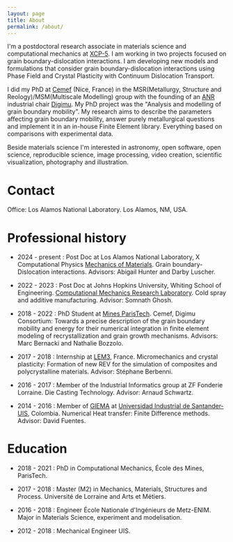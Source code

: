 ```yaml
---
layout: page
title: About
permalink: /about/
---
```


I'm a postdoctoral research associate in materials science and computational mechanics at [XCP-5](https://www.lanl.gov/engage/organizations/xcp/xcp-5). I am working in two projects focused on grain boundary-dislocation interactions. I am developing new models and formulations that consider grain boundary-dislocation interactions using Phase Field and Crystal Plasticity with Continuum Dislocation Transport.

I did my PhD at [Cemef](https://www.cemef.mines-paristech.fr/en/homepage/) (Nice, France) in the MSR(Metallurgy, Structure and Reology)/MSM(Multiscale Modelling) group with the founding of an [ANR](https://anr.fr/fr/) industrial chair [Digimu](https://chaire-digimu.cemef.mines-paristech.fr/). My PhD project was the "Analysis and modelling of grain boundary mobility". My research aims to describe the parameters affecting grain boundary mobility, answer purely metallurgical questions and implement it in an in-house Finite Element library. Everything based on comparisons with experimental data.

Beside materials science I'm interested in  astronomy, open software, open science, reproducible science, image processing, video creation, scientific visualization, photography and illustration.

# Contact

Office: Los Alamos National Laboratory. Los Alamos, NM, USA.

# Professional history

* 2024 - present : Post Doc at Los Alamos National Laboratory, X Computational Physics [Mechanics of Materials](https://www.lanl.gov/engage/organizations/xcp/xcp-5). Grain boundary-Dislocation interactions. Advisors: Abigail Hunter and Darby Luscher.

* 2022 - 2023 : Post Doc at Johns Hopkins University, Whiting School of Engineering. [Computational Mechanics Research Laboratory](https://cmrl.jhu.edu/). Cold spray and additive manufacturing. Advisor: Somnath Ghosh.

* 2018 - 2022 : PhD Student at [Mines ParisTech](http://www.mines-paristech.eu/). Cemef, Digimu Consortium: Towards a precise description of the grain boundary mobility and energy for their numerical integration in finite element modeling of recrystallization and grain growth mechanisms. Advisors: Marc Bernacki and Nathalie Bozzolo.

* 2017 - 2018 : Internship at [LEM3](http://www.lem3.univ-lorraine.fr/), France. Micromechanics and crystal plasticity: Formation of new REV for the simulation of composites and polycrystalline materials. Advisor: Stéphane Berbenni.

* 2016 - 2017 : Member of the Industrial Informatics group at ZF Fonderie Lorraine. Die Casting Technology. Advisor: Arnaud Schwartz.

* 2014 - 2016 : Member of [GIEMA](http://giema.uis.edu.co/) at [Universidad Industrial de Santander-UIS](https://www.uis.edu.co/webUIS/es/index.jsp), Colombia. Numerical Heat transfer: Finite Difference methods. Advisor: David Fuentes.

# Education

* 2018 - 2021 : PhD in Computational Mechanics, École des Mines, ParisTech.

* 2017 - 2018 : Master (M2) in Mechanics, Materials, Structures and Process. Université de Lorraine and Arts et Métiers.

* 2016 - 2018 : Engineer École Nationale d'Ingénieurs de Metz-ENIM. Major in Materials Science, experiment and modelisation. 

* 2012 - 2018 : Mechanical Engineer UIS.
